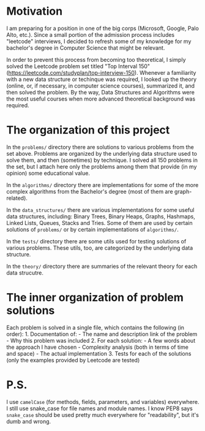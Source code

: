 Motivation
==========
I am preparing for a position in one of the big corps (Microsoft, Google, Palo Alto, etc.). Since a small portion of the admission process includes "leetcode" interviews, I decided to refresh some of my knowledge for my bachelor's degree in Computer Science that might be relevant.

In order to prevent this process from becoming too theoretical, I simply solved the Leetcode problem set titled "Top Interval 150" (https://leetcode.com/studyplan/top-interview-150). Whenever a familiarity with a new data structure or techinque was required, I looked up the theory (online, or, if necessary, in computer science courses), summarized it, and then solved the problem. By the way, Data Structures and Algorithms were the most useful courses when more advanced theoretical background was required.


The organization of this project
================================
In the `problems/` directory there are solutions to various problems from the set above. Problems are organized by the underlying data structure used to solve them, and then (sometimes) by technique. I solved all 150 problems in the set, but I attach here only the problems among them that provide (in my opinion) some educational value.

In the `algorithms/` directory there are implementations for some of the more complex algorithms from the Bachelor's degree (most of them are graph-related).

In the `data_structures/` there are various implementations for some useful data structures, including: Binary Trees, Binary Heaps, Graphs, Hashmaps, Linked Lists, Queues, Stacks and Tries. Some of them are used by certain solutions of `problems/` or by certain implementations of `algorithms/`.

In the `tests/` directory there are some utils used for testing solutions of various problems. These utils, too, are categorized by the underlying data structure.

In the `theory/` directory there are summaries of the relevant theory for each data strucutre.


The inner organization of problem solutions
============================================
Each problem is solved in a single file, which contains the following (in order):
	1. Documentation of:
		- The name and description link of the problem
		- Why this problem was included
	2. For each solution:
		- A few words about the approach I have chosen
		- Complexity analysis (both in terms of time and space)
		- The actual implementation
	3. Tests for each of the solutions (only the examples provided by Leetcode are tested)

P.S.
====
I use `camelCase` (for methods, fields, parameters, and variables) everywhere. I still use snake_case for file names and module names.
I know PEP8 says `snake_case` should be used pretty much everywhere for "readability", but it's dumb and wrong.
